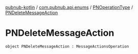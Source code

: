 [pubnub-kotlin](../../index.md) / [com.pubnub.api.enums](../index.md) / [PNOperationType](index.md) / [PNDeleteMessageAction](./-p-n-delete-message-action.md)

# PNDeleteMessageAction

`object PNDeleteMessageAction : MessageActionsOperation`